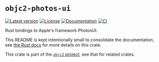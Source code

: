 # `objc2-photos-ui`

[![Latest version](https://badgen.net/crates/v/objc2-photos-ui)](https://crates.io/crates/objc2-photos-ui)
[![License](https://badgen.net/badge/license/Zlib%20OR%20Apache-2.0%20OR%20MIT/blue)](../../LICENSE.md)
[![Documentation](https://docs.rs/objc2-photos-ui/badge.svg)](https://docs.rs/objc2-photos-ui/)
[![CI](https://github.com/madsmtm/objc2/actions/workflows/ci.yml/badge.svg)](https://github.com/madsmtm/objc2/actions/workflows/ci.yml)

Rust bindings to Apple's framework PhotosUI.

This README is kept intentionally small to consolidate the documentation, see
[the Rust docs](https://docs.rs/objc2-photos-ui/) for more details on this crate.

This crate is part of the [`objc2` project](https://github.com/madsmtm/objc2),
see that for related crates.
